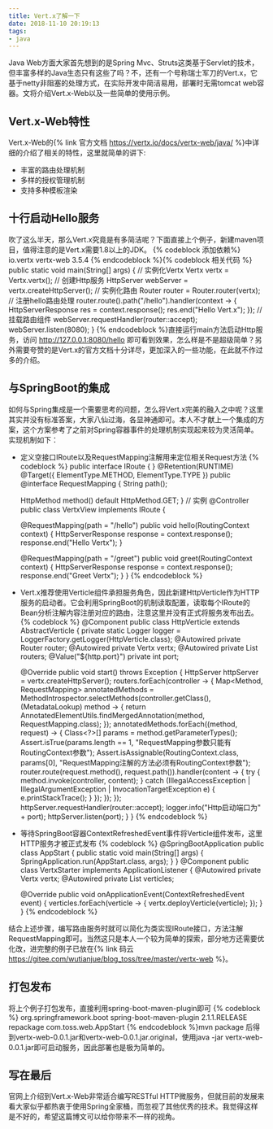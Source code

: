 ```yaml
---
title: Vert.x了解一下
date: 2018-11-10 20:19:13
tags:
- java
---
```

Java Web方面大家首先想到的是Spring Mvc、Struts这类基于Servlet的技术，但丰富多样的Java生态只有这些了吗？不，还有一个号称瑞士军刀的Vert.x，它基于netty非阻塞的处理方式，在实际开发中简洁易用，部署时无需tomcat web容器。文将介绍Vert.x-Web以及一些简单的使用示例。
<!-- more -->
## Vert.x-Web特性
Vert.x-Web的{% link 官方文档 https://vertx.io/docs/vertx-web/java/ %}中详细的介绍了相关的特性，这里就简单的讲下:
- 丰富的路由处理机制
- 多样的授权管理机制
- 支持多种模板渲染

## 十行启动Hello服务
吹了这么半天，那么Vert.x究竟是有多简洁呢？下面直接上个例子，新建maven项目，值得注意的是Vert.x需要1.8以上的JDK。
{% codeblock 添加依赖%}
	<dependencies>
		<dependency>
			<groupId>io.vertx</groupId>
			<artifactId>vertx-web</artifactId>
			<version>3.5.4</version>
		</dependency>
	</dependencies>
{% endcodeblock %}{% codeblock 相关代码 %}
	public static void main(String[] args) {
		// 实例化Vertx
		Vertx vertx = Vertx.vertx();
		// 创建Http服务
		HttpServer webServer = vertx.createHttpServer();
		// 实例化路由
		Router router = Router.router(vertx);
		// 注册hello路由处理
		router.route().path("/hello").handler(context -> {
			HttpServerResponse res = context.response();
			res.end("Hello Vert.x");
		});
		// 挂载路由组件
		webServer.requestHandler(router::accept);
		webServer.listen(8080);
	}
{% endcodeblock %}直接运行main方法启动Http服务，访问 http://127.0.0.1:8080/hello 即可看到效果，怎么样是不是超级简单？另外需要夸赞的是Vert.x的官方文档十分详尽，更加深入的一些功能，在此就不作过多的介绍。

## 与SpringBoot的集成
如何与Spring集成是一个需要思考的问题，怎么将Vert.x完美的融入之中呢？这里其实并没有标准答案，大家八仙过海，各显神通即可。本人不才献上一个集成的方案，这个方案参考了之前对Spring容器事件的处理机制实现起来较为灵活简单。实现机制如下：
- 定义空接口IRoute以及RequestMapping注解用来定位相关Request方法
{% codeblock %}
public interface IRoute {
}
@Retention(RUNTIME)
@Target({ ElementType.METHOD, ElementType.TYPE })
public @interface RequestMapping {
	String path();

	HttpMethod method() default HttpMethod.GET;
}
// 实例
@Controller
public class VertxView implements IRoute {

	@RequestMapping(path = "/hello")
	public void hello(RoutingContext context) {
		HttpServerResponse response = context.response();
		response.end("Hello Vertx");
	}

	@RequestMapping(path = "/greet")
	public void greet(RoutingContext context) {
		HttpServerResponse response = context.response();
		response.end("Greet Vertx");
	}
}
{% endcodeblock %}
- Vert.x推荐使用Verticle组件承担服务角色，因此新建HttpVerticle作为HTTP服务的启动者。它会利用SpringBoot的机制读取配置，读取每个IRoute的Bean分析注解内容注册对应的路由，注意这里并没有正式将服务发布出去。
{% codeblock %}
@Component
public class HttpVerticle extends AbstractVerticle {
	private static Logger logger = LoggerFactory.getLogger(HttpVerticle.class);
	@Autowired
	private Router router;
	@Autowired
	private Vertx vertx;
	@Autowired
	private List<IRoute> routers;
	@Value("${http.port}")
	private int port;

	@Override
	public void start() throws Exception {
		HttpServer httpServer = vertx.createHttpServer();
		routers.forEach(controller -> {
			Map<Method, RequestMapping> annotatedMethods = MethodIntrospector.selectMethods(controller.getClass(),
					(MetadataLookup<RequestMapping>) method -> {
						return AnnotatedElementUtils.findMergedAnnotation(method, RequestMapping.class);
					});
			annotatedMethods.forEach((method, request) -> {
				Class<?>[] params = method.getParameterTypes();
				Assert.isTrue(params.length == 1, "RequestMapping参数只能有RoutingContext参数");
				Assert.isAssignable(RoutingContext.class, params[0], "RequestMapping注解的方法必须有RoutingContext参数");
				router.route(request.method(), request.path()).handler(content -> {
					try {
						method.invoke(controller, content);
					} catch (IllegalAccessException | IllegalArgumentException | InvocationTargetException e) {
						e.printStackTrace();
					}
				});
			});
		});
		httpServer.requestHandler(router::accept);
		logger.info("Http启动端口为" + port);
		httpServer.listen(port);
	}
}
{% endcodeblock %}
- 等待SpringBoot容器ContextRefreshedEvent事件将Verticle组件发布，这里HTTP服务才被正式发布
{% codeblock %}
@SpringBootApplication
public class AppStart {
	public static void main(String[] args) {
		SpringApplication.run(AppStart.class, args);
	}
}
@Component
public class VertxStarter implements ApplicationListener<ContextRefreshedEvent> {
	@Autowired
	private Vertx vertx;
	@Autowired
	private List<Verticle> verticles;

	@Override
	public void onApplicationEvent(ContextRefreshedEvent event) {
		verticles.forEach(verticle -> {
			vertx.deployVerticle(verticle);
		});
	}
}
{% endcodeblock %}

结合上述步骤，编写路由服务时就可以简化为类实现IRoute接口，方法注解RequestMapping即可。当然这只是本人一个较为简单的探索，部分地方还需要优化改，进完整的例子已放在{% link 码云 https://gitee.com/wutianjue/blog_toss/tree/master/vertx-web %}。
## 打包发布
将上个例子打包发布，直接利用spring-boot-maven-plugin即可
{% codeblock %}
<plugin>
	<groupId>org.springframework.boot</groupId>
	<artifactId>spring-boot-maven-plugin</artifactId>
	<version>2.1.1.RELEASE</version>
	<executions>
		<execution>
			<goals>
				<goal>repackage</goal>
			</goals>
		</execution>
	</executions>
	<configuration>
		<mainClass>com.toss.web.AppStart</mainClass>
	</configuration>
</plugin>
{% endcodeblock %}mvn package 后得到vertx-web-0.0.1.jar和vertx-web-0.0.1.jar.original，使用java -jar vertx-web-0.0.1.jar即可启动服务，因此部署也是极为简单的。
## 写在最后
官网上介绍到Vert.x-Web非常适合编写RESTful HTTP微服务，但就目前的发展来看大家似乎都热衷于使用Spring全家桶，而忽视了其他优秀的技术。我觉得这样是不好的，希望这篇博文可以给你带来不一样的视角。
